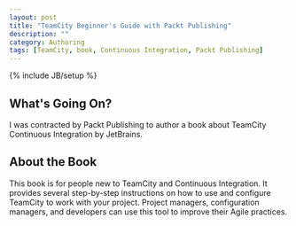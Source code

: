 ```yaml
---
layout: post
title: "TeamCity Beginner's Guide with Packt Publishing"
description: ""
category: Authoring
tags: [TeamCity, book, Continuous Integration, Packt Publishing]
---
```

{% include JB/setup %}

## What's Going On?

I was contracted by Packt Publishing to author a book about TeamCity
Continuous Integration by JetBrains.

## About the Book

This book is for people new to TeamCity and Continuous Integration. It
provides several step-by-step instructions on how to use and configure
TeamCity to work with your project. Project managers, configuration
managers, and developers can use this tool to improve their Agile practices.
